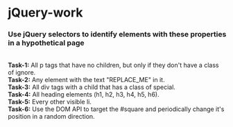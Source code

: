 # jQuery-work
<b><h3>Use jQuery selectors to identify elements with these properties in a hypothetical page</h3></b><br>
<b>Task-1:</b> All p tags that have no children, but only if they don't have a class of ignore.<br>
<b>Task-2:</b> Any element with the text "REPLACE_ME" in it.<br>
<b>Task-3:</b> All div tags with a child that has a class of special.<br>
<b>Task-4:</b> All heading elements (h1, h2, h3, h4, h5, h6).<br>
<b>Task-5:</b> Every other visible li.<br>
<b>Task-6:</b> Use the DOM API to target the #square and periodically change it's position in a random direction.<br>
